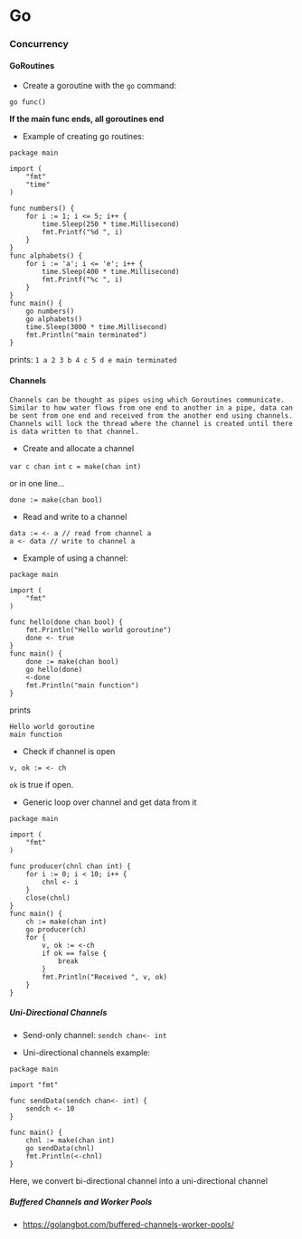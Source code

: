 # Go
### Concurrency 
#### GoRoutines

* Create a goroutine with the `go` command:

`go func()`

**If the main func ends, all goroutines end**

* Example of creating go routines:
```
package main

import (  
    "fmt"
    "time"
)

func numbers() {  
    for i := 1; i <= 5; i++ {
        time.Sleep(250 * time.Millisecond)
        fmt.Printf("%d ", i)
    }
}
func alphabets() {  
    for i := 'a'; i <= 'e'; i++ {
        time.Sleep(400 * time.Millisecond)
        fmt.Printf("%c ", i)
    }
}
func main() {  
    go numbers()
    go alphabets()
    time.Sleep(3000 * time.Millisecond)
    fmt.Println("main terminated")
}
```

prints: `1 a 2 3 b 4 c 5 d e main terminated`

#### Channels 
```
Channels can be thought as pipes using which Goroutines communicate. Similar to how water flows from one end to another in a pipe, data can be sent from one end and received from the another end using channels.
Channels will lock the thread where the channel is created until there is data written to that channel.
```

* Create and allocate a channel 

`var c chan int`
`c = make(chan int)`

or in one line...

`done := make(chan bool)`

* Read and write to a channel
```
data := <- a // read from channel a  
a <- data // write to channel a
```

* Example of using a channel:
```
package main

import (  
    "fmt"
)

func hello(done chan bool) {  
    fmt.Println("Hello world goroutine")
    done <- true
}
func main() {  
    done := make(chan bool)
    go hello(done)
    <-done
    fmt.Println("main function")
}
```
prints 
```
Hello world goroutine  
main function  
```

* Check if channel is open

`v, ok := <- ch`

`ok` is true if open.

* Generic loop over channel and get data from it
```
package main

import (  
    "fmt"
)

func producer(chnl chan int) {  
    for i := 0; i < 10; i++ {
        chnl <- i
    }
    close(chnl)
}
func main() {  
    ch := make(chan int)
    go producer(ch)
    for {
        v, ok := <-ch
        if ok == false {
            break
        }
        fmt.Println("Received ", v, ok)
    }
}
```


##### Uni-Directional Channels

* Send-only channel: `sendch chan<- int`

* Uni-directional channels example:
```
package main

import "fmt"

func sendData(sendch chan<- int) {  
    sendch <- 10
}

func main() {  
    chnl := make(chan int)
    go sendData(chnl)
    fmt.Println(<-chnl)
}
```

Here, we convert bi-directional channel into a uni-directional channel

##### Buffered Channels and Worker Pools

* https://golangbot.com/buffered-channels-worker-pools/
